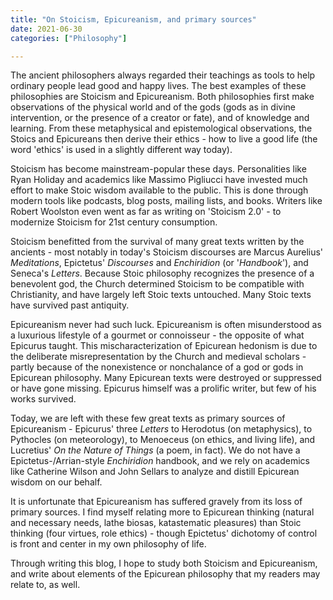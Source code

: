 ```yaml
---
title: "On Stoicism, Epicureanism, and primary sources"
date: 2021-06-30
categories: ["Philosophy"]

---
```


The ancient philosophers always regarded their teachings as tools to help ordinary people lead good and happy lives. The best examples of these philosophies are Stoicism and Epicureanism. Both philosophies first make observations of the physical world and of the gods (gods as in divine intervention, or the presence of a creator or fate), and of knowledge and learning. From these metaphysical and epistemological observations, the Stoics and Epicureans then derive their ethics - how to live a good life (the word 'ethics' is used in a slightly different way today).

Stoicism has become mainstream-popular these days. Personalities like Ryan Holiday and academics like Massimo Pigliucci have invested much effort to make Stoic wisdom available to the public. This is done through modern tools like podcasts, blog posts, mailing lists, and books. Writers like Robert Woolston even went as far as writing on 'Stoicism 2.0' - to modernize Stoicism for 21st century consumption.

Stoicism benefitted from the survival of many great texts written by the ancients - most notably in today's Stoicism discourses are Marcus Aurelius' *Meditations*, Epictetus' *Discourses* and *Enchiridion* (or '*Handbook*'), and Seneca's *Letters*. Because Stoic philosophy recognizes the presence of a benevolent god, the Church determined Stoicism to be compatible with Christianity, and have largely left Stoic texts untouched. Many Stoic texts have survived past antiquity.

Epicureanism never had such luck. Epicureanism is often misunderstood as a luxurious lifestyle of a gourmet or connoisseur - the opposite of what Epicurus taught. This mischaracterization of Epicurean hedonism is due to the deliberate misrepresentation by the Church and medieval scholars - partly because of the nonexistence or nonchalance of a god or gods in Epicurean philosophy. Many Epicurean texts were destroyed or suppressed or have gone missing. Epicurus himself was a prolific writer, but few of his works survived.

Today, we are left with these few great texts as primary sources of Epicureanism - Epicurus' three *Letters* to Herodotus (on metaphysics), to Pythocles (on meteorology), to Menoeceus (on ethics, and living life), and Lucretius' *On the Nature of Things* (a poem, in fact). We do not have a Epictetus-/Arrian-style *Enchiridion* handbook, and we rely on academics like Catherine Wilson and John Sellars to analyze and distill Epicurean wisdom on our behalf.

It is unfortunate that Epicureanism has suffered gravely from its loss of primary sources. I find myself relating more to Epicurean thinking (natural and necessary needs, lathe biosas, katastematic pleasures) than Stoic thinking (four virtues, role ethics) - though Epictetus' dichotomy of control is front and center in my own philosophy of life.

Through writing this blog, I hope to study both Stoicism and Epicureanism, and write about elements of the Epicurean philosophy that my readers may relate to, as well.